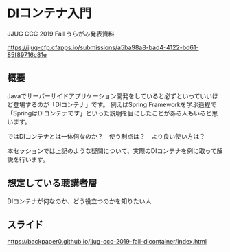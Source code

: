 # DIコンテナ入門

JJUG CCC 2019 Fall
うらがみ発表資料

https://jjug-cfp.cfapps.io/submissions/a5ba98a8-bad4-4122-bd61-85f89716c81e

## 概要

Javaでサーバーサイドアプリケーション開発をしていると必ずといっていいほど登場するのが「DIコンテナ」です。 例えばSpring Frameworkを学ぶ過程で「SpringはDIコンテナです」といった説明を目にしたことがある人もいると思います。

ではDIコンテナとは一体何なのか？　使う利点は？　より良い使い方は？

本セッションでは上記のような疑問について、実際のDIコンテナを例に取って解説を行います。

## 想定している聴講者層

DIコンテナが何なのか、どう役立つのかを知りたい人

## スライド

https://backpaper0.github.io/jjug-ccc-2019-fall-dicontainer/index.html


